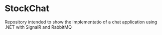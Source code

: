 # StockChat
Repository intended to show the implementatio of a chat application using .NET with SignalR and RabbitMQ
